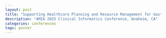 ```yaml
---
layout: post
title: "Supporting Healthcare Planning and Resource Management for Gastritis and Duodenitis Using Large Language Models"
description: "AMIA 2025 Clinical Informatics Conference, Anaheim, CA"
categories: conferences
tags: poster
---
```

